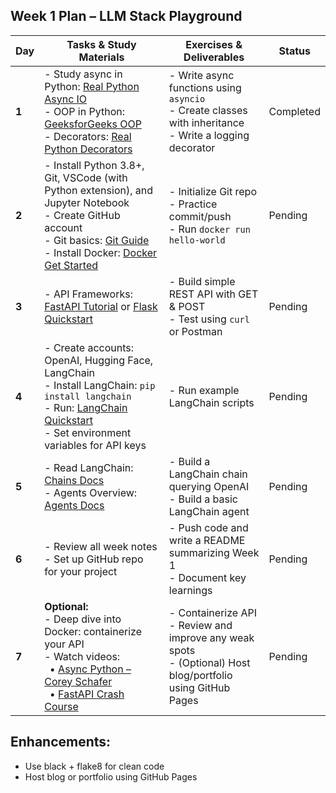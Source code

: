 ## Week 1 Plan – LLM Stack Playground

| **Day** | **Tasks & Study Materials** | **Exercises & Deliverables** | **Status** |
|--------|------------------------------------------------------------------------------------------------------------------------------------------------------------------------|-----------------------------------------------------------------------------------------------|--------------|
| **1**   | - Study async in Python: [Real Python Async IO](https://realpython.com/async-io-python/)  <br> - OOP in Python: [GeeksforGeeks OOP](https://www.geeksforgeeks.org/python-oops-concepts/)  <br> - Decorators: [Real Python Decorators](https://realpython.com/primer-on-python-decorators/) | - Write async functions using `asyncio`  <br> - Create classes with inheritance  <br> - Write a logging decorator | Completed |
| **2**   | - Install Python 3.8+, Git, VSCode (with Python extension), and Jupyter Notebook  <br> - Create GitHub account  <br> - Git basics: [Git Guide](https://git-scm.com/docs/gittutorial)  <br> - Install Docker: [Docker Get Started](https://docs.docker.com/get-started/) | - Initialize Git repo  <br> - Practice commit/push  <br> - Run `docker run hello-world`      | Pending |
| **3**   | - API Frameworks: [FastAPI Tutorial](https://fastapi.tiangolo.com/tutorial/) or [Flask Quickstart](https://flask.palletsprojects.com/en/2.0.x/quickstart/)              | - Build simple REST API with GET & POST  <br> - Test using `curl` or Postman                 | Pending |
| **4**   | - Create accounts: OpenAI, Hugging Face, LangChain  <br> - Install LangChain: `pip install langchain`  <br> - Run: [LangChain Quickstart](https://docs.langchain.com/docs/get_started/quickstart)  <br> - Set environment variables for API keys | - Run example LangChain scripts              | Pending |
| **5**   | - Read LangChain: [Chains Docs](https://docs.langchain.com/docs/components/chains)  <br> - Agents Overview: [Agents Docs](https://docs.langchain.com/docs/components/agents) | - Build a LangChain chain querying OpenAI  <br> - Build a basic LangChain agent | Pending |
| **6**   | - Review all week notes  <br> - Set up GitHub repo for your project | - Push code and write a README summarizing Week 1  <br> - Document key learnings             | Pending |
| **7**   | **Optional:**  <br> - Deep dive into Docker: containerize your API  <br> - Watch videos: <br> &nbsp;&nbsp;• [Async Python – Corey Schafer](https://www.youtube.com/watch?v=t5Bo1Je9EmE) <br> &nbsp;&nbsp;• [FastAPI Crash Course](https://www.youtube.com/watch?v=0sOvCWFmrtA) | - Containerize API  <br> - Review and improve any weak spots  <br> - (Optional) Host blog/portfolio using GitHub Pages | Pending |


## Enhancements:
* Use black + flake8 for clean code
* Host blog or portfolio using GitHub Pages


